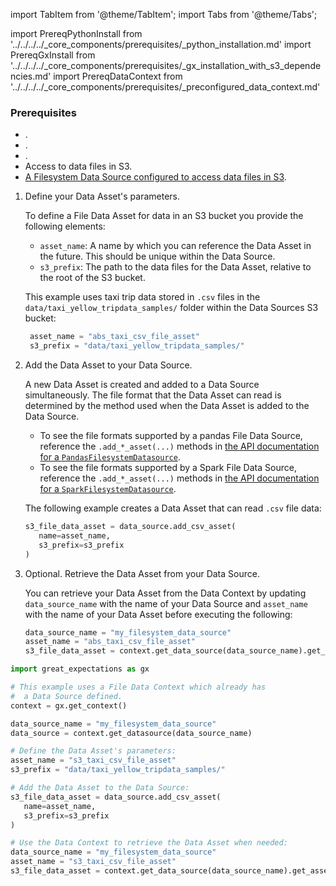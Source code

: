 import TabItem from '@theme/TabItem';
import Tabs from '@theme/Tabs';

import PrereqPythonInstall from '../../../../_core_components/prerequisites/_python_installation.md'
import PrereqGxInstall from '../../../../_core_components/prerequisites/_gx_installation_with_s3_dependencies.md'
import PrereqDataContext from '../../../../_core_components/prerequisites/_preconfigured_data_context.md'

### Prerequisites
- <PrereqPythonInstall/>.
- <PrereqGxInstall/>.
- <PrereqDataContext/>.
- Access to data files in S3.
- [A Filesystem Data Source configured to access data files in S3](/core/connect_to_data/filesystem_data/filesystem_data.md?data_source_type=spark&environment=s3#create-a-data-source).

<Tabs>

<TabItem value="procedure" label="Procedure">

1. Define your Data Asset's parameters.

   To define a File Data Asset for data in an S3 bucket you provide the following elements:

   - `asset_name`: A name by which you can reference the Data Asset in the future.  This should be unique within the Data Source.
   - `s3_prefix`: The path to the data files for the Data Asset, relative to the root of the S3 bucket.

   This example uses taxi trip data stored in `.csv` files in the `data/taxi_yellow_tripdata_samples/` folder within the Data Sources S3 bucket:

   ```python title="Python"
    asset_name = "abs_taxi_csv_file_asset"
    s3_prefix = "data/taxi_yellow_tripdata_samples/"
    ```

2. Add the Data Asset to your Data Source.

   A new Data Asset is created and added to a Data Source simultaneously.  The file format that the Data Asset can read is determined by the method used when the Data Asset is added to the Data Source.

   - To see the file formats supported by a pandas File Data Source, reference the `.add_*_asset(...)` methods in [the API documentation for a `PandasFilesystemDatasource`](/reference/api/datasource/fluent/PandasFilesystemDatasource_class.mdx).
   - To see the file formats supported by a Spark File Data Source, reference the `.add_*_asset(...)` methods in [the API documentation for a `SparkFilesystemDatasource`](/reference/api/datasource/fluent/SparkFilesystemDatasource_class.mdx).

   The following example creates a Data Asset that can read `.csv` file data:

   ```python
   s3_file_data_asset = data_source.add_csv_asset(
      name=asset_name,
      s3_prefix=s3_prefix
   )
   ```
   
3. Optional. Retrieve the Data Asset from your Data Source.

   You can retrieve your Data Asset from the Data Context by updating `data_source_name` with the name of your Data Source and `asset_name` with the name of your Data Asset before executing the following:

   ```python
   data_source_name = "my_filesystem_data_source"
   asset_name = "abs_taxi_csv_file_asset"
   s3_file_data_asset = context.get_data_source(data_source_name).get_asset(asset_name)
   ```

</TabItem>

<TabItem value="sample_code" label="Sample code">

   ```python
   import great_expectations as gx
   
   # This example uses a File Data Context which already has
   #  a Data Source defined.
   context = gx.get_context()

   data_source_name = "my_filesystem_data_source"
   data_source = context.get_datasource(data_source_name)

   # Define the Data Asset's parameters:
   asset_name = "s3_taxi_csv_file_asset"
   s3_prefix = "data/taxi_yellow_tripdata_samples/"

   # Add the Data Asset to the Data Source:
   s3_file_data_asset = data_source.add_csv_asset(
      name=asset_name,
      s3_prefix=s3_prefix
   )

   # Use the Data Context to retrieve the Data Asset when needed:
   data_source_name = "my_filesystem_data_source"
   asset_name = "s3_taxi_csv_file_asset"
   s3_file_data_asset = context.get_data_source(data_source_name).get_asset(asset_name)
   ```

</TabItem>

</Tabs>